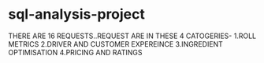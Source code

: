 # sql-analysis-project
THERE ARE 16 REQUESTS..REQUEST ARE IN THESE 4 CATOGERIES-
1.ROLL METRICS
2.DRIVER AND CUSTOMER EXPEREINCE
3.INGREDIENT OPTIMISATION
4.PRICING AND RATINGS
